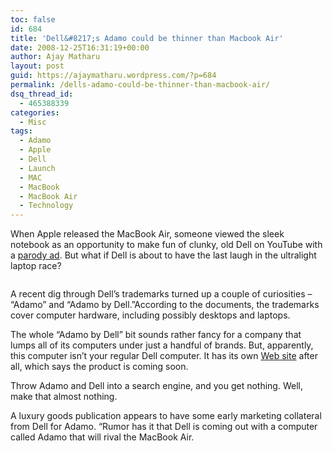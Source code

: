 ```yaml
---
toc: false
id: 684
title: 'Dell&#8217;s Adamo could be thinner than Macbook Air'
date: 2008-12-25T16:31:19+00:00
author: Ajay Matharu
layout: post
guid: https://ajaymatharu.wordpress.com/?p=684
permalink: /dells-adamo-could-be-thinner-than-macbook-air/
dsq_thread_id:
  - 465388339
categories:
  - Misc
tags:
  - Adamo
  - Apple
  - Dell
  - Launch
  - MAC
  - MacBook
  - MacBook Air
  - Technology
---
```

When Apple released the MacBook Air, someone viewed the sleek notebook as an opportunity to make fun of clunky, old Dell on YouTube with a [parody ad](https://www.youtube.com/watch?v=fAyBaNwDX8c). But what if Dell is about to have the last laugh in the ultralight laptop race?

<div class="w190 right">
  <img src="https://graphics8.nytimes.com/images/2008/12/18/technology/bits_adamo.190.jpg" alt="" />
</div>

A recent dig through Dell’s trademarks turned up a couple of curiosities – “Adamo” and “Adamo by Dell.”According to the documents, the trademarks cover computer hardware, including possibly desktops and laptops.

The whole “Adamo by Dell” bit sounds rather fancy for a company that lumps all of its computers under just a handful of brands. But, apparently, this computer isn’t your regular Dell computer. It has its own [Web site](https://adamobydell.com/) after all, which says the product is coming soon.

Throw Adamo and Dell into a search engine, and you get nothing. Well, make that almost nothing.

A luxury goods publication appears to have some early marketing collateral from Dell for Adamo. “Rumor has it that Dell is coming out with a computer called Adamo that will rival the MacBook Air.
